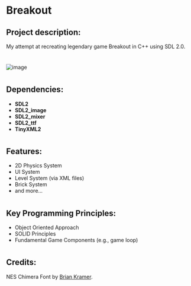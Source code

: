 # Breakout

## Project description:
My attempt at recreating legendary game Breakout in C++ using SDL 2.0.

#
![image](https://github.com/AnteDev00/Breakout/assets/151842550/097db566-f1dd-4473-8c53-7d90fc85f023)
#

## Dependencies:
- **SDL2**       
- **SDL2_image** 
- **SDL2_mixer** 
- **SDL2_ttf**   
- **TinyXML2**

#

## Features:
- 2D Physics System
- UI System
- Level System (via XML files)
- Brick System
- and more...
#

## Key Programming Principles:
- Object Oriented Approach
- SOLID Principles
- Fundamental Game Components (e.g., game loop)

#

## Credits:
NES Chimera Font by [Brian Kramer](https://www.pkeod.com/).
